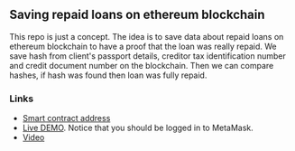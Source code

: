 ## Saving repaid loans on ethereum blockchain

This repo is just a concept. The idea is to save data about repaid loans on ethereum blockchain to have a proof that the loan was really repaid. We save hash from client's passport details, creditor tax identification number and credit document number on the blockchain. Then we can compare hashes, if hash was found then loan was fully repaid.

### Links

- [Smart contract address](https://ropsten.etherscan.io/address/0x6d45e6c38a40aedbb0168cc32facbede0d9d88a8)
- [Live DEMO](http://109.120.138.167/misc/nbch). Notice that you should be logged in to MetaMask.
- [Video](https://youtu.be/uH8lmzZaFqQ)